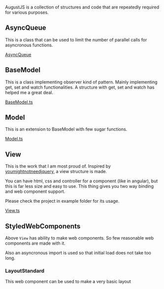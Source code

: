 AugustJS is a collection of structures and code that are repeatedly required for various purposes.

## AsyncQueue

This is a class that can be used to limit the number of parallel calls for asyncronous functions.

[AsyncQueue](src/AsyncQueue)

## BaseModel

This is a class implementing observer kind of pattern.
Mainly implementing get, set and watch functionalities.
A structure with get, set and watch has helped me a great deal.

[BaseModel.ts](src/BaseModel/BaseModel.ts)

## Model

This is an extension to BaseModel with few sugar functions.

[Model.ts](src/Model/Model.ts)

## View

This is the work that I am most proud of. Inspired by [youmightnotneedjquery](https://youmightnotneedjquery.com/), a view structure is made.

You can have html, css and controller for a component (like in angular), but this is far less size and easy to use. This thing gives you two way binding and web component support.

Please check the project in example folder for its usage.

[View.ts](src/View/View.ts)

## StyledWebComponents

Above ```View``` has ability to make web components. So few reasonable web components are made with it.

Also an asyncronous import is used so that initial load does not take too long.

### LayoutStandard

This web component can be used to make a very basic layout